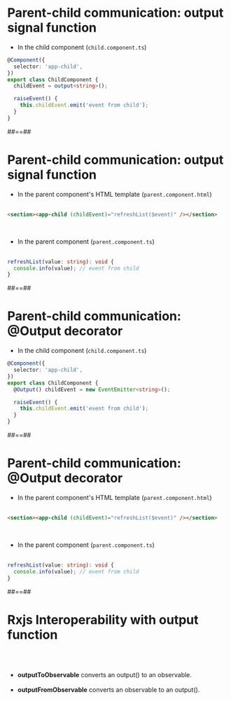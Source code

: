<!-- .slide: class="with-code inconsolata" -->

# Parent-child communication: output signal function

- In the child component (`child.component.ts`)

```typescript
@Component({
  selector: 'app-child',
})
export class ChildComponent {
  childEvent = output<string>();

  raiseEvent() {
    this.childEvent.emit('event from child');
  }
}
```

<!-- .element: class="big-code" -->

##==##

<!-- .slide: class="with-code inconsolata" -->

# Parent-child communication: output signal function

- In the parent component's HTML template (`parent.component.html`) <br/><br/>

```html
<section><app-child (childEvent)="refreshList($event)" /></section>
```

<!-- .element: class="big-code" -->
<br/>

- In the parent component (`parent.component.ts`) <br/><br/>

```typescript
refreshList(value: string): void {
  console.info(value); // event from child
}
```

<!-- .element: class="big-code" -->

##==##

<!-- .slide: class="with-code inconsolata" -->

# Parent-child communication: @Output decorator

- In the child component (`child.component.ts`)

```typescript
@Component({
  selector: 'app-child',
})
export class ChildComponent {
  @Output() childEvent = new EventEmitter<string>();

  raiseEvent() {
    this.childEvent.emit('event from child');
  }
}
```

<!-- .element: class="big-code" -->

##==##

<!-- .slide: class="with-code inconsolata" -->

# Parent-child communication: @Output decorator

- In the parent component's HTML template (`parent.component.html`) <br/><br/>

```html
<section><app-child (childEvent)="refreshList($event)" /></section>
```

<!-- .element: class="big-code" -->
<br/>

- In the parent component (`parent.component.ts`) <br/><br/>

```typescript
refreshList(value: string): void {
  console.info(value); // event from child
}
```

<!-- .element: class="big-code" -->

##==##

# Rxjs Interoperability with output function

<br/><br/>

- **outputToObservable** converts an output() to an observable. <br/><br/>
- **outputFromObservable** converts an observable to an output().
